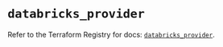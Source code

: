 # `databricks_provider`

Refer to the Terraform Registry for docs: [`databricks_provider`](https://registry.terraform.io/providers/databricks/databricks/1.64.1/docs/resources/provider).
